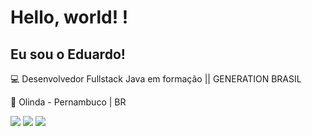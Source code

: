 # Hello, world! !

 

## Eu sou o Eduardo!

:computer: Desenvolvedor Fullstack Java em formação || GENERATION BRASIL

:house_with_garden: Olinda - Pernambuco | BR


<div> 
  
  <a href="https://instagram.com/educastro9" target="_blank"><img src="https://img.shields.io/badge/-Instagram-%23E4405F?style=for-the-badge&logo=instagram&logoColor=white" target="_blank"></a> 
 <a href = "mailto:educastro._@hotmail.com"><img src="https://img.shields.io/badge/Microsoft_Outlook-0078D4?style=for-the-badge&logo=microsoft-outlook&logoColor=white" target="_blank"></a>
 <a href="https://www.linkedin.com/in/eduardo-castro-4b6ba1165/" target="_blank"><img src="https://img.shields.io/badge/-LinkedIn-%230077B5?style=for-the-badge&logo=linkedin&logoColor=white" target="_blank"></a> 
 
 
 
 <a href="https://img.shields.io/badge/Java-ED8B00?style=for-the-badge&logo=java&logoColor=white"></a>

